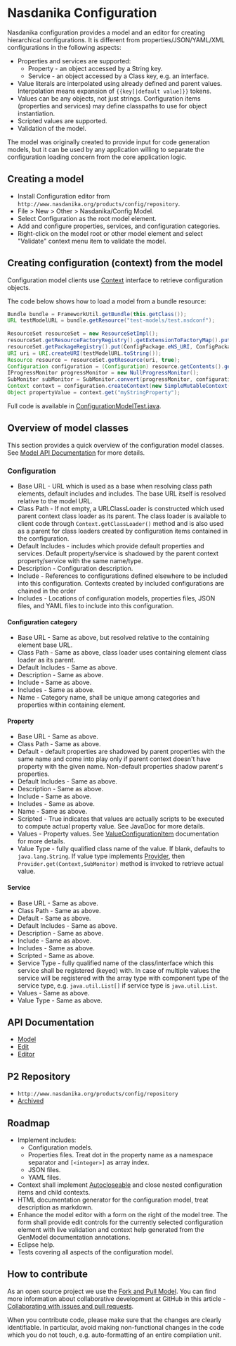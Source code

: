 # Nasdanika Configuration

Nasdanika configuration provides a model and an editor for creating hierarchical configurations. It is different from properties/JSON/YAML/XML configurations in the following aspects:

* Properties and services are supported:
  * Property - an object accessed by a String key.
  * Service -  an object accessed by a Class key, e.g. an interface.
* Value literals are interpolated using already defined and parent values. Interpolation means expansion of ``{{key[|default value]}}`` tokens.
* Values can be any objects, not just strings. Configuration items (properties and services) may define classpaths to use for object instantiation.
* Scripted values are supported.
* Validation of the model. 

The model was originally created to provide input for code generation models, but it can be used by any application willing to separate the configuration loading concern from the core
application logic.  

## Creating a model

* Install Configuration editor from ``http://www.nasdanika.org/products/config/repository``.
* File > New > Other > Nasdanika/Config Model.
* Select Configuration as the root model element.
* Add and configure properties, services, and configuration categories.
* Right-click on the model root or other model element and select "Validate" context menu item to validate the model.

## Creating configuration (context) from the model

Configuration model clients use [Context](http://www.nasdanika.org/products/config/apidocs/org.nasdanika.config/apidocs/org/nasdanika/config/Context.html) interface to retrieve
configuration objects.

The code below shows how to load a model from a bundle resource:

```java
Bundle bundle = FrameworkUtil.getBundle(this.getClass());
URL testModelURL = bundle.getResource("test-models/test.nsdconf");
		
ResourceSet resourceSet = new ResourceSetImpl();
resourceSet.getResourceFactoryRegistry().getExtensionToFactoryMap().put(Resource.Factory.Registry.DEFAULT_EXTENSION, new XMIResourceFactoryImpl());
resourceSet.getPackageRegistry().put(ConfigPackage.eNS_URI, ConfigPackage.eINSTANCE);
URI uri = URI.createURI(testModelURL.toString());
Resource resource = resourceSet.getResource(uri, true);
Configuration configuration = (Configuration) resource.getContents().get(0);
IProgressMonitor progressMonitor = new NullProgressMonitor();
SubMonitor subMonitor = SubMonitor.convert(progressMonitor, configuration.getConfigWorkSize());
Context context = configuration.createContext(new SimpleMutableContext(), subMonitor);
Object propertyValue = context.get("myStringProperty");
```

Full code is available in [ConfigurationModelTest.java](https://github.com/Nasdanika/config/blob/master/org.nasdanika.config.tests/src/org/nasdanika/config/tests/ConfigurationModelTest.java).

## Overview of model classes

This section provides a quick overview of the configuration model classes. 
See [Model API Documentation](http://www.nasdanika.org/products/config/apidocs/org.nasdanika.config/apidocs/) for more details.

### Configuration

* Base URL - URL which is used as a base when resolving class path elements, default includes and includes. The base URL itself is resolved relative to the model URL.
* Class Path - If not empty, a URLClassLoader is constructed which used parent context class loader as its parent. The class loader is available to client code through ``Context.getClassLoader()`` method and is also used as a parent for class loaders created by configuration items contained in the configuration. 
* Default Includes - includes which provide default properties and services. Default property/service is shadowed by the parent context property/service with the same name/type. 
* Description - Configuration description.
* Include - References to configurations defined elsewhere to be included into this configuration. Contexts created by included configurations are chained in the order 
* Includes - Locations of configuration models, properties files, JSON files, and YAML files to include into this configuration.

#### Configuration category

* Base URL - Same as above, but resolved relative to the containing element base URL. 
* Class Path - Same as above, class loader uses containing element class loader as its parent.
* Default Includes - Same as above.
* Description - Same as above.
* Include - Same as above.
* Includes - Same as above.
* Name - Category name, shall be unique among categories and properties within containing element.

#### Property

* Base URL - Same as above.
* Class Path - Same as above.
* Default - default properties are shadowed by parent properties with the same name and come into play only if parent context doesn't have property with the given name. Non-default properties shadow parent's properties.
* Default Includes - Same as above.
* Description - Same as above.
* Include - Same as above.
* Includes - Same as above.
* Name - Same as above.
* Scripted - True indicates that values are actually scripts to be executed to compute actual property value. See JavaDoc for more details. 
* Values - Property values. See [ValueConfigurationItem](http://www.nasdanika.org/products/config/apidocs/org.nasdanika.config/apidocs/org/nasdanika/config/ValueConfigurationItem.html) documentation for more details. 
* Value Type - fully qualified class name of the value. If blank, defaults to ``java.lang.String``. If value type implements [Provider](http://www.nasdanika.org/products/config/apidocs/org.nasdanika.config/apidocs/org/nasdanika/config/Provider.html), then ``Provider.get(Context,SubMonitor)`` method is invoked to retrieve actual value. 

#### Service

* Base URL - Same as above.
* Class Path - Same as above.
* Default - Same as above.
* Default Includes - Same as above.
* Description - Same as above.
* Include - Same as above.
* Includes - Same as above.
* Scripted - Same as above.
* Service Type - fully qualified name of the class/interface which this service shall be registered (keyed) with. In case of multiple values the service will be registered with the  array type with component type of the service type, e.g. ``java.util.List[]`` if service type is ``java.util.List``.  
* Values - Same as above.
* Value Type - Same as above.

## API Documentation

* [Model](http://www.nasdanika.org/products/config/apidocs/org.nasdanika.config/apidocs/)
* [Edit](http://www.nasdanika.org/products/config/apidocs/org.nasdanika.config.edit/apidocs/)
* [Editor](http://www.nasdanika.org/products/config/apidocs/org.nasdanika.config.editor/apidocs/)

## P2 Repository

 * ``http://www.nasdanika.org/products/config/repository``
 * [Archived](http://www.nasdanika.org/products/config/org.nasdanika.config.repository-0.1.0-SNAPSHOT.zip)
 
## Roadmap

* Implement includes:
  * Configuration models.
  * Properties files. Treat dot in the property name as a namespace separator and ``[<integer>]`` as array index.
  * JSON files.
  * YAML files.
* Context shall implement [Autocloseable](https://docs.oracle.com/javase/8/docs/api/java/lang/AutoCloseable.html) and close nested configuration items and child contexts. 
* HTML documentation generator for the configuration model, treat description as markdown.
* Enhance the model editor with a form on the right of the model tree. The form shall provide edit controls for the currently selected configuration element with live validation and context help generated from the GenModel documentation annotations.
* Eclipse help.
* Tests covering all aspects of the configuration model. 

## How to contribute

As an open source project we use the [Fork and Pull Model](https://help.github.com/articles/about-collaborative-development-models/).
You can find more information about collaborative development at GitHub in this article - [Collaborating with issues and pull requests](https://help.github.com/categories/collaborating-with-issues-and-pull-requests).

When you contribute code, please make sure that the changes are clearly identifiable. In particular, avoid making non-functional changes in the code which you do not touch, 
e.g. auto-formatting of an entire compilation unit. 
